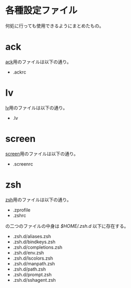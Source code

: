各種設定ファイル
================

何処に行っても使用できるようにまとめたもの。

ack
===

[ack][ack]用のファイルは以下の通り。

* .ackrc

lv
==

[lv][lv]用のファイルは以下の通り。

* .lv

screen
======
[screen][screen]用のファイルは以下の通り。

* .screenrc

zsh
===

[zsh][zsh]用のファイルは以下の通り。

* .zprofile
* .zshrc

の二つのファイルの中身は *$HOME/.zsh.d* 以下に存在する。

* .zsh.d/aliases.zsh
* .zsh.d/bindkeys.zsh
* .zsh.d/completions.zsh
* .zsh.d/env.zsh
* .zsh.d/lscolors.zsh
* .zsh.d/manpath.zsh
* .zsh.d/path.zsh
* .zsh.d/prompt.zsh
* .zsh.d/sshagent.zsh

[ack]: http://search.cpan.org/~petdance/ack/ "Andy Lester / ack - search.cpan.org"
[lv]: http://www.ff.iij4u.or.jp/~nrt/lv/ "LV Homepage"
[screen]: http://www.gnu.org/software/screen/ "GNU Screen - GNU Project - Free Software Foundation"
[zsh]: http://www.zsh.org/ "Zsh"

